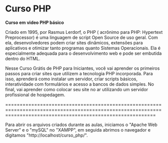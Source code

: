# Curso PHP

__Curso em video PHP básico__

Criado em 1995, por Rasmus Lerdorf, o PHP ( acrônimo para PHP: Hypertext Preprocessor) é uma linguagem de script Open
Source de uso geral. Com ela, desenvolvedores podem criar sites dinâmicos, extensões para aplicativos e otimizar tanto
programas quanto Sistemas Operacionais. Ela é especialmente adequada para o desenvolvimento web e pode ser embutida
dentro do HTML.

Nesse Curso Grátis de PHP para Iniciantes, você vai aprender os primeiros passos para criar sites que utilizem a
tecnologia PHP incorporada. Para isso, aprenderá como instalar um servidor, criar scripts básicos, interatividade com
formulários e acesso a bancos de dados simples. No final, vai aprender como colocar seu site no ar utilizando um
servidor profissional de hospedagem.

================================================================================================================================================================

Para abrir os arquivos criados durante as aulas, iniciamos o "Apache Web Server" e o "mySQL" no "XAMPP", em seguida
abrimos o navegador e digitamos "http://localhost/curso_php/".

